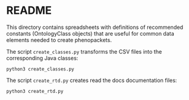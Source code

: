 # README

This directory contains spreadsheets with definitions of recommended constants (OntologyClass objects) that
are useful for common data elements needed to create phenopackets.

The script `create_classes.py` transforms the CSV files into the corresponding Java classes:

```shell
python3 create_classes.py
```

The script `create_rtd.py` creates read the docs documentation files:

```shell
python3 create_rtd.py
```

